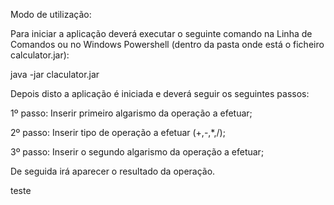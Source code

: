 Modo de utilização:

Para iniciar a aplicação deverá executar o seguinte comando na Linha de Comandos ou no Windows Powershell (dentro da pasta onde está o ficheiro calculator.jar):

java -jar claculator.jar

Depois disto a aplicação é iniciada e deverá seguir os seguintes passos:

1º passo: Inserir primeiro algarismo da operação a efetuar;

2º passo: Inserir tipo de operação a efetuar (+,-,*,/);

3º passo: Inserir o segundo algarismo da operação a efetuar;

De seguida irá aparecer o resultado da operação.

teste
